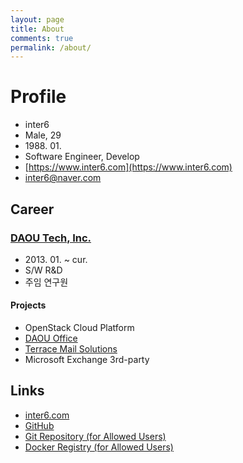 ```yaml
---
layout: page
title: About
comments: true
permalink: /about/
---
```


# Profile

- inter6
- Male, 29
- 1988\. 01\.
- Software Engineer, Develop
- [https://www.inter6.com](https://www.inter6.com)
- [inter6@naver.com](inter6@naver.com)


## Career

### [DAOU Tech, Inc.](http://www.daou.com)

- 2013\. 01\. ~ cur\.
- S/W R&D
- 주임 연구원

#### Projects

- OpenStack Cloud Platform
- [DAOU Office](http://daouoffice.com)
- [Terrace Mail Solutions](http://terracemail.co.kr)
- Microsoft Exchange 3rd-party


## Links

- [inter6.com](https://inter6.com)
- [GitHub](https://github.com/inter6)
- [Git Repository (for Allowed Users)](https://inter6.com:9043)
- [Docker Registry (for Allowed Users)](https://inter6.com:9243)